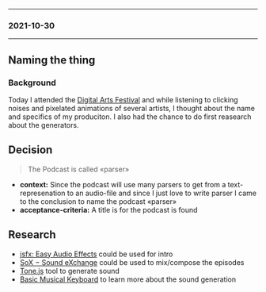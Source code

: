 <grid columns="6">

<item>

---

</item>

<item>

### 2021-10-30

</item>

<item span="4">

---

</item>

</grid>

## Naming the thing

### Background

Today I attended the [Digital Arts Festival](https://web.archive.org/web/20211027202133/https://www.da-z.net/) and while listening to clicking noises and pixelated animations of several artists, I thought about the name and specifics of my produciton. I also had the chance to do first reasearch about the generators.

## Decision

 > The Podcast is called «parser»


- **context:** Since the podcast will use many parsers to get from a text-represenation to an audio-file and since I just love to write parser I came to the conclusion to name the podcast «parser»
- **acceptance-criteria:** A title is for the podcast is found



## Research

- [jsfx: Easy Audio Effects](https://egonelbre.com/project/jsfx/) could be used for intro
- [SoX − Sound eXchange](http://sox.sourceforge.net/sox.html) could be used to mix/compose the episodes
- [Tone.js](https://tonejs.github.io/) tool to generate sound
- [Basic Musical Keyboard](https://github.com/keithwhor/audiosynth) to learn more about the sound generation
